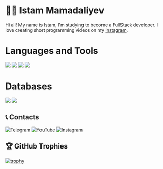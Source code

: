 # 👨‍💻 Istam Mamadaliyev

Hi all! My name is Istam, I'm studying to become a FullStack developer. I love creating short programming videos on my [Instagram](https://www.instagram.com/istam_ake/).



<H1>Languages and Tools</H1>
<img src="https://img.shields.io/badge/Python-3454AB?style=for-the-badge&logo=python&logoColor=white" />
<img src="https://img.shields.io/badge/JavaScript-F7DF1E?style=for-the-badge&logo=javascript&logoColor=black" />
<img src="https://img.shields.io/badge/HTML-E34F26?style=for-the-badge&logo=html5&logoColor=white" />
<img src="https://img.shields.io/badge/CSS-1572B6?style=for-the-badge&logo=css3&logoColor=white" />

<H1>Databases</H1>
<p>
  <img src="https://img.shields.io/badge/PostgreSQL-316192?style=for-the-badge&logo=postgresql&logoColor=white" />
  <img src="https://img.shields.io/badge/SQLite-316192?style=for-the-badge&logo=sqlite&logoColor=white" />


## 📞 Contacts
[![Telegram](https://img.shields.io/badge/-Telegram-090909?style=for-the-badge&logo=telegram&logoColor=27A0D9)](https://t.me/Istam_ake)
[![YouTube](https://img.shields.io/badge/-YouTube-090909?style=for-the-badge&logo=YouTube&logoColor=FF0000)](https://www.youtube.com/@istam_ake7614)
[![Instagram](https://img.shields.io/badge/-Instagram-090909?style=for-the-badge&logo=instagram&logoColor=B4068E)](https://www.instagram.com/istam_ake/)


## 🏆 GitHub Trophies
[![trophy](https://github-profile-trophy.vercel.app/?username=Istam0808&theme=onedark)](https://github.com/Istam0808/github-profile-trophy)
